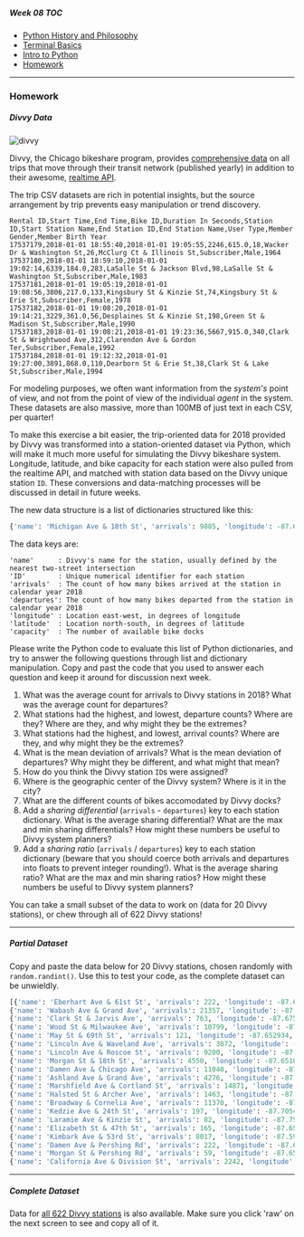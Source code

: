 ##### Week 08 TOC
- [Python History and Philosophy](readme.md)
- [Terminal Basics](terminal.md)
- [Intro to Python](python.md)
- [Homework](homework.md)

-----

### Homework

##### Divvy Data

![divvy](https://dailynorthwestern.com/wp-content/uploads/2016/06/divvyfile-1-900x600.jpg)

Divvy, the Chicago bikeshare program, provides [comprehensive data](https://www.divvybikes.com/system-data) on all trips that move through their transit network (published yearly) in addition to their awesome, [realtime API](https://feeds.divvybikes.com/stations/stations.json). 

The trip CSV datasets are rich in potential insights, but the source arrangement by trip prevents easy manipulation or trend discovery. 

```csv
Rental ID,Start Time,End Time,Bike ID,Duration In Seconds,Station ID,Start Station Name,End Station ID,End Station Name,User Type,Member Gender,Member Birth Year
17537179,2018-01-01 18:55:40,2018-01-01 19:05:55,2246,615.0,18,Wacker Dr & Washington St,26,McClurg Ct & Illinois St,Subscriber,Male,1964
17537180,2018-01-01 18:59:10,2018-01-01 19:02:14,6339,184.0,283,LaSalle St & Jackson Blvd,98,LaSalle St & Washington St,Subscriber,Male,1983
17537181,2018-01-01 19:05:19,2018-01-01 19:08:56,3806,217.0,133,Kingsbury St & Kinzie St,74,Kingsbury St & Erie St,Subscriber,Female,1978
17537182,2018-01-01 19:08:20,2018-01-01 19:14:21,3229,361.0,56,Desplaines St & Kinzie St,198,Green St & Madison St,Subscriber,Male,1990
17537183,2018-01-01 19:08:21,2018-01-01 19:23:36,5667,915.0,340,Clark St & Wrightwood Ave,312,Clarendon Ave & Gordon Ter,Subscriber,Female,1992
17537184,2018-01-01 19:12:32,2018-01-01 19:27:00,3891,868.0,110,Dearborn St & Erie St,38,Clark St & Lake St,Subscriber,Male,1994
```

For modeling purposes, we often want information from the *system's* point of view, and not from the point of view of the individual *agent* in the system. These datasets are also massive, more than 100MB of just text in each CSV, per quarter! 

To make this exercise a bit easier, the trip-oriented data for 2018 provided by Divvy was transformed into a station-oriented dataset via Python, which will make it much more useful for simulating the Divvy bikeshare system. Longitude, latitude, and bike capacity for each station were also pulled from the realtime API, and matched with station data based on the Divvy unique station `ID`. These conversions and data-matching processes will be discussed in detail in future weeks.

The new data structure is a list of dictionaries structured like this:

```python
{'name': 'Michigan Ave & 18th St', 'arrivals': 9885, 'longitude': -87.62455, 'departures': 9412, 'latitude': 41.857813, 'capacity': 23, 'ID': 273}
```

The data keys are:

```
'name'      : Divvy's name for the station, usually defined by the nearest two-street intersection
'ID'        : Unique numerical identifier for each station
'arrivals'  : The count of how many bikes arrived at the station in calendar year 2018
'departures': The count of how many bikes departed from the station in calendar year 2018
'longitude' : Location east-west, in degrees of longitude
'latitude'  : Location north-south, in degrees of latitude
'capacity'  : The number of available bike docks
```

Please write the Python code to evaluate this list of Python dictionaries, and try to answer the following questions through list and dictionary manipulation. Copy and past the code that you used to answer each question and keep it around for discussion next week.

1. What was the average count for arrivals to Divvy stations in 2018? What was the average count for departures?
2. What stations had the highest, and lowest, departure counts? Where are they? Where are they, and why might they be the extremes?
3. What stations had the highest, and lowest, arrival counts? Where are they, and why might they be the extremes?
4. What is the mean deviation of arrivals? What is the mean deviation of departures? Why might they be different, and what might that mean?
4. How do you think the Divvy station `ID`s were assigned?
5. Where is the geographic center of the Divvy system? Where is it in the city?
6. What are the different counts of bikes accomodated by Divvy docks? 
7. Add a *sharing differential* (`arrivals` - `departures`) key to each station dictionary. What is the average sharing differential? What are the max and min sharing differentials? How might these numbers be useful to Divvy system planners?
8. Add a *sharing ratio* (`arrivals` / `departures`) key to each station dictionary (beware that you should coerce both arrivals and departures into floats to prevent integer rounding!). What is the average sharing ratio? What are the max and min sharing ratios? How might these numbers be useful to Divvy system planners?

You can take a small subset of the data to work on (data for 20 Divvy stations), or chew through all of 622 Divvy stations!

-----

##### Partial Dataset

Copy and paste the data below for 20 Divvy stations, chosen randomly with `random.randint()`. Use this to test your code, as the complete dataset can be unwieldly.

```python
[{'name': 'Eberhart Ave & 61st St', 'arrivals': 222, 'longitude': -87.6133078304, 'departures': 210, 'latitude': 41.78414169317, 'capacity': 11, 'ID': 431},
{'name': 'Wabash Ave & Grand Ave', 'arrivals': 21357, 'longitude': -87.626761, 'departures': 21029, 'latitude': 41.891466, 'capacity': 31, 'ID': 199},
{'name': 'Clark St & Jarvis Ave', 'arrivals': 763, 'longitude': -87.675005, 'departures': 782, 'latitude': 42.015963, 'capacity': 11, 'ID': 517},
{'name': 'Wood St & Milwaukee Ave', 'arrivals': 10799, 'longitude': -87.672552, 'departures': 10332, 'latitude': 41.907655, 'capacity': 19, 'ID': 61},
{'name': 'May St & 69th St', 'arrivals': 121, 'longitude': -87.652934, 'departures': 123, 'latitude': 41.768938, 'capacity': 11, 'ID': 567},
{'name': 'Lincoln Ave & Waveland Ave', 'arrivals': 3872, 'longitude': -87.675278, 'departures': 3467, 'latitude': 41.948797, 'capacity': 15, 'ID': 257},
{'name': 'Lincoln Ave & Roscoe St', 'arrivals': 9200, 'longitude': -87.67097, 'departures': 8199, 'latitude': 41.94334, 'capacity': 19, 'ID': 230},
{'name': 'Morgan St & 18th St', 'arrivals': 4550, 'longitude': -87.651073, 'departures': 3959, 'latitude': 41.858086, 'capacity': 15, 'ID': 14},
{'name': 'Damen Ave & Chicago Ave', 'arrivals': 11040, 'longitude': -87.67722, 'departures': 9847, 'latitude': 41.895769, 'capacity': 19, 'ID': 128},
{'name': 'Ashland Ave & Grand Ave', 'arrivals': 4276, 'longitude': -87.666611, 'departures': 3970, 'latitude': 41.891072, 'capacity': 15, 'ID': 277},
{'name': 'Marshfield Ave & Cortland St', 'arrivals': 14871, 'longitude': -87.668879, 'departures': 15413, 'latitude': 41.916017, 'capacity': 23, 'ID': 58},
{'name': 'Halsted St & Archer Ave', 'arrivals': 1463, 'longitude': -87.646795, 'departures': 1553, 'latitude': 41.847203, 'capacity': 15, 'ID': 206},
{'name': 'Broadway & Cornelia Ave', 'arrivals': 11370, 'longitude': -87.646439, 'departures': 11231, 'latitude': 41.945529, 'capacity': 23, 'ID': 303},
{'name': 'Kedzie Ave & 24th St', 'arrivals': 197, 'longitude': -87.7054137458, 'departures': 224, 'latitude': 41.84819094491, 'capacity': 11, 'ID': 441},
{'name': 'Laramie Ave & Kinzie St', 'arrivals': 82, 'longitude': -87.755527, 'departures': 65, 'latitude': 41.887832, 'capacity': 11, 'ID': 530},
{'name': 'Elizabeth St & 47th St', 'arrivals': 165, 'longitude': -87.656526, 'departures': 156, 'latitude': 41.80839, 'capacity': 11, 'ID': 553},
{'name': 'Kimbark Ave & 53rd St', 'arrivals': 8017, 'longitude': -87.594747, 'departures': 7704, 'latitude': 41.799568, 'capacity': 19, 'ID': 322},
{'name': 'Damen Ave & Pershing Rd', 'arrivals': 222, 'longitude': -87.676597, 'departures': 200, 'latitude': 41.823192, 'capacity': 11, 'ID': 546},
{'name': 'Morgan St & Pershing Rd', 'arrivals': 59, 'longitude': -87.650931, 'departures': 61, 'latitude': 41.823613, 'capacity': 7, 'ID': 548},
{'name': 'California Ave & Division St', 'arrivals': 2242, 'longitude': -87.697474, 'departures': 2024, 'latitude': 41.903029, 'capacity': 15, 'ID': 216}]
```

-----

##### Complete Dataset

Data for [all 622 Divvy stations](data.txt) is also available. Make sure you click 'raw' on the next screen to see and copy all of it.
